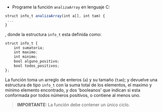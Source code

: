 * Programe la función `analizaArray` en lenguaje C:

```javascript
struct info_t analizaArray(int a[], int tam) {
 ...
}
```

, donde la estructura `info_t` esta definida como:
 
```javascript
struct info_t {
    int sumatoria;
    int maximo;
    int minimo;
    bool alguno_positivo;
    bool todos_positivos;
};
```

La función toma un arreglo de enteros (`a`) y su tamaño (`tam`); y devuelve una estructura de tipo `info_t` con la suma total de los elementos, el maximo y mínimo elemento encontrado, y dos 'booleanos' que indican si esta conformada por todos números positivos, o contiene al menos uno.

> **IMPORTANTE:** La función debe contener un único ciclo.